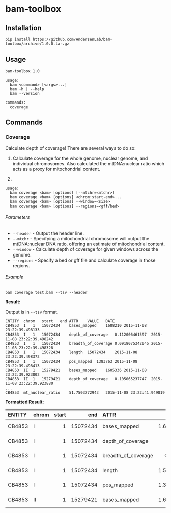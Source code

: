 # bam-toolbox

## Installation

```
pip install https://github.com/AndersenLab/bam-toolbox/archive/1.0.0.tar.gz
```

## Usage

    bam-toolbox 1.0

    usage:
      bam <command> [<args>...]
      bam -h | --help
      bam --version

    commands:
      coverage

## Commands

### Coverage

Calculate depth of coverage! There are several ways to do so:

1. Calculate coverage for the whole genome, nuclear genome, and individual chromosomes. Also calculated the mtDNA:nuclear ratio which acts as a proxy for mitochondrial content.

2.

```
usage:
  bam coverage <bam> [options] [--mtchr=<mtchr>]
  bam coverage <bam> [options] <chrom:start-end>...
  bam coverage <bam> [options] --window=<size>
  bam coverage <bam> [options] --regions=<gff/bed>
```

###### Parameters

* `--header` - Output the header line.
* `--mtchr` - Specifying a mitochondrial chromosome will output the mtDNA:nuclear DNA ratio, offering an estimate of mitochondrial content. 
* `--window` - Calculate depth of coverage for given windows across the genome.
* `--regions` - Specify a bed or gff file and calculate coverage in those regions.

###### Example

```
bam coverage test.bam --tsv --header
```

__Result:__

Output is in `--tsv` format.

```
ENTITY  chrom   start   end ATTR    VALUE   DATE
CB4853  I   1   15072434    bases_mapped    1688210 2015-11-08 23:22:39.498133
CB4853  I   1   15072434    depth_of_coverage   0.112006461597  2015-11-08 23:22:39.498242
CB4853  I   1   15072434    breadth_of_coverage 0.0918075342045 2015-11-08 23:22:39.498328
CB4853  I   1   15072434    length  15072434    2015-11-08 23:22:39.498372
CB4853  I   1   15072434    pos_mapped  1383763 2015-11-08 23:22:39.498413
CB4853  II  1   15279421    bases_mapped    1605336 2015-11-08 23:22:39.923802
CB4853  II  1   15279421    depth_of_coverage   0.105065237747  2015-11-08 23:22:39.923880
...
CB4853  mt_nuclear_ratio    51.7503772943   2015-11-08 23:22:41.949819
```

__Formatted Result:__

| ENTITY   | chrom   |   start |      end | ATTR                |       VALUE | DATE                       |
|:---------|:--------|--------:|---------:|:--------------------|------------:|:---------------------------|
| CB4853   | I       |       1 | 15072434 | bases_mapped        | 1.68821e+06 | 2015-11-08 23:26:41.891988 |
| CB4853   | I       |       1 | 15072434 | depth_of_coverage   | 0.112006    | 2015-11-08 23:26:41.892087 |
| CB4853   | I       |       1 | 15072434 | breadth_of_coverage | 0.0918075   | 2015-11-08 23:26:41.892155 |
| CB4853   | I       |       1 | 15072434 | length              | 1.50724e+07 | 2015-11-08 23:26:41.892198 |
| CB4853   | I       |       1 | 15072434 | pos_mapped          | 1.38376e+06 | 2015-11-08 23:26:41.892239 |
| CB4853   | II      |       1 | 15279421 | bases_mapped        | 1.60534e+06 | 2015-11-08 23:26:42.319937 |
